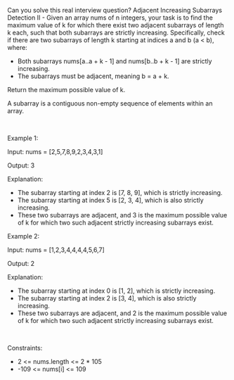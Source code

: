 Can you solve this real interview question? Adjacent Increasing Subarrays Detection II - Given an array nums of n integers, your task is to find the maximum value of k for which there exist two adjacent subarrays of length k each, such that both subarrays are strictly increasing. Specifically, check if there are two subarrays of length k starting at indices a and b (a < b), where:

 * Both subarrays nums[a..a + k - 1] and nums[b..b + k - 1] are strictly increasing.
 * The subarrays must be adjacent, meaning b = a + k.

Return the maximum possible value of k.

A subarray is a contiguous non-empty sequence of elements within an array.

 

Example 1:

Input: nums = [2,5,7,8,9,2,3,4,3,1]

Output: 3

Explanation:

 * The subarray starting at index 2 is [7, 8, 9], which is strictly increasing.
 * The subarray starting at index 5 is [2, 3, 4], which is also strictly increasing.
 * These two subarrays are adjacent, and 3 is the maximum possible value of k for which two such adjacent strictly increasing subarrays exist.

Example 2:

Input: nums = [1,2,3,4,4,4,4,5,6,7]

Output: 2

Explanation:

 * The subarray starting at index 0 is [1, 2], which is strictly increasing.
 * The subarray starting at index 2 is [3, 4], which is also strictly increasing.
 * These two subarrays are adjacent, and 2 is the maximum possible value of k for which two such adjacent strictly increasing subarrays exist.

 

Constraints:

 * 2 <= nums.length <= 2 * 105
 * -109 <= nums[i] <= 109